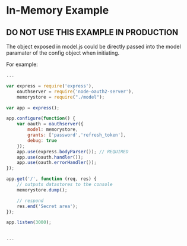 # In-Memory Example

## DO NOT USE THIS EXAMPLE IN PRODUCTION

The object exposed in model.js could be directly passed into the model paramater of the config
object when initiating.

For example:

```js
...

var express = require('express'),
    oauthserver = require('node-oauth2-server'),
    memorystore = require("./model");

var app = express();

app.configure(function() {
    var oauth = oauthserver({
        model: memorystore,
        grants: ['password','refresh_token'],
        debug: true
    });
    app.use(express.bodyParser()); // REQUIRED
    app.use(oauth.handler());
    app.use(oauth.errorHandler());
});

app.get('/', function (req, res) {
    // outputs datastores to the console
    memorystore.dump();

    // respond
    res.end('Secret area');
});

app.listen(3000);


...
```
